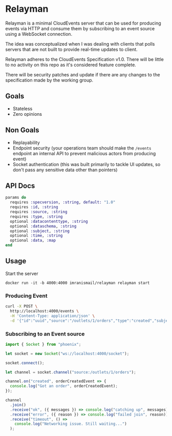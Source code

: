 # Relayman

Relayman is a minimal CloudEvents server that can be used for producing events via HTTP and consume them by subscribing to an event source using a WebSocket connection.

The idea was conceptualized when I was dealing with clients that polls servers that are not built to provide real-time updates to client.

Relayman adheres to the CloudEvents Specification v1.0. There will be little to no activity on this repo as it's considered feature complete.

There will be security patches and update if there are any changes to the specification made by the working group.

## Goals
- Stateless
- Zero opinions

## Non Goals
- Replayability
- Endpoint security (your operations team should make the `/events` endpoint an internal API to prevent malicious actors from producing event)
- Socket authentication (this was built primarily to tackle UI updates, so don't pass any sensitive data other than pointers)


## API Docs

```elixir
params do
  requires :specversion, :string, default: "1.0"
  requires :id, :string
  requires :source, :string
  requires :type, :string
  optional :datacontenttype, :string
  optional :dataschema, :string
  optional :subject, :string
  optional :time, :string
  optional :data, :map
end
```

## Usage

Start the server

```
docker run -it -b 4000:4000 imranismail/relayman relayman start
```

### Producing Event

```sh
curl -X POST \
  http://localhost:4000/events \
  -H 'Content-Type: application/json' \
  -d '{"id":"uuid","source":"/outlets/1/orders","type":"created","subject":"1","data":{"id": "1"}}'
```

### Subscribing to an Event source

```js
import { Socket } from "phoenix";

let socket = new Socket("ws://localhost:4000/socket");

socket.connect();

let channel = socket.channel("source:/outlets/1/orders");

channel.on("created", orderCreatedEvent => {
  console.log("Got an order", orderCreatedEvent);
});

channel
  .join()
  .receive("ok", ({ messages }) => console.log("catching up", messages))
  .receive("error", ({ reason }) => console.log("failed join", reason))
  .receive("timeout", () =>
    console.log("Networking issue. Still waiting...")
  );
```
